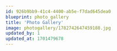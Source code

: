 ```yaml
---
id: 926b9bb9-41c4-4400-ab5e-f7dad645dea0
blueprint: photo_gallery
title: 'Photo Gallery'
image: photogallery/1782742647459188.jpg
updated_by: 1
updated_at: 1701479678
---
```

